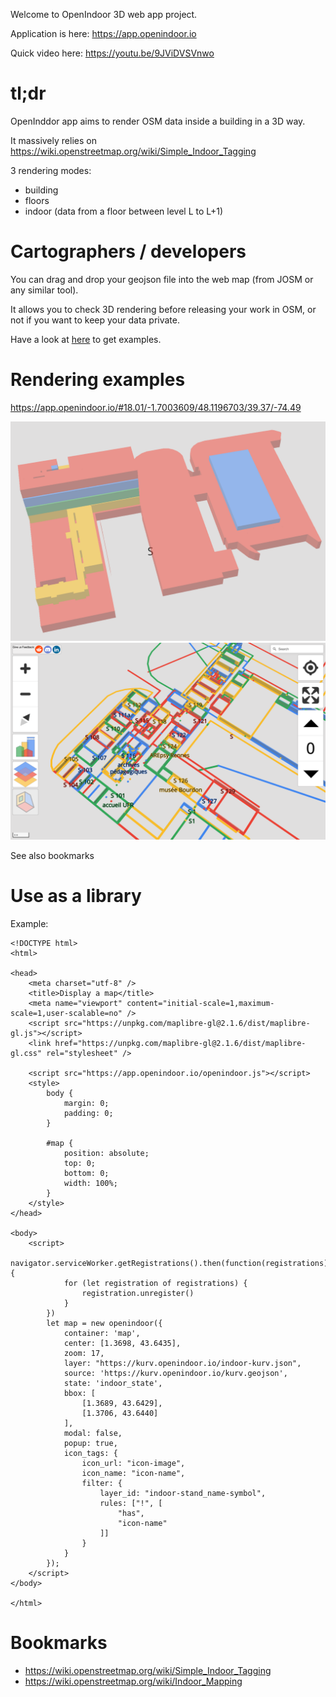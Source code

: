 Welcome to OpenIndoor 3D web app project.

Application is here:
https://app.openindoor.io

Quick video here: https://youtu.be/9JViDVSVnwo
# tl;dr

OpenInddor app aims to render OSM data inside a building in a 3D way.

It massively relies on https://wiki.openstreetmap.org/wiki/Simple_Indoor_Tagging

3 rendering modes:

* building
* floors
* indoor (data from a floor between level L to L+1)

# Cartographers / developers

You can drag and drop your geojson file into the web map (from JOSM or any similar tool).

It allows you to check 3D rendering before releasing your work in OSM, or not if you want to keep your data private.

Have a look at [here](EXAMPLES.md) to get examples.

# Rendering examples

https://app.openindoor.io/#18.01/-1.7003609/48.1196703/39.37/-74.49

![Alt text](examples/img/S_floors.png?raw=true "Building S - Floors view")
![Alt text](examples/img/S_indoor.png?raw=true "Building S - Level 0 - Indoor view")

See also bookmarks

# Use as a library

Example:

```
<!DOCTYPE html>
<html>

<head>
    <meta charset="utf-8" />
    <title>Display a map</title>
    <meta name="viewport" content="initial-scale=1,maximum-scale=1,user-scalable=no" />
    <script src="https://unpkg.com/maplibre-gl@2.1.6/dist/maplibre-gl.js"></script>
    <link href="https://unpkg.com/maplibre-gl@2.1.6/dist/maplibre-gl.css" rel="stylesheet" />

    <script src="https://app.openindoor.io/openindoor.js"></script>
    <style>
        body {
            margin: 0;
            padding: 0;
        }
        
        #map {
            position: absolute;
            top: 0;
            bottom: 0;
            width: 100%;
        }
    </style>
</head>

<body>
    <script>
        navigator.serviceWorker.getRegistrations().then(function(registrations) {
            for (let registration of registrations) {
                registration.unregister()
            }
        })
        let map = new openindoor({
            container: 'map',
            center: [1.3698, 43.6435],
            zoom: 17,
            layer: "https://kurv.openindoor.io/indoor-kurv.json",
            source: 'https://kurv.openindoor.io/kurv.geojson',
            state: 'indoor_state',
            bbox: [
                [1.3689, 43.6429],
                [1.3706, 43.6440]
            ],
            modal: false,
            popup: true,
            icon_tags: {
                icon_url: "icon-image",
                icon_name: "icon-name",
                filter: {
                    layer_id: "indoor-stand_name-symbol",
                    rules: ["!", [
                        "has",
                        "icon-name"
                    ]]
                }
            }
        });
    </script>
</body>

</html>
```

# Bookmarks

* https://wiki.openstreetmap.org/wiki/Simple_Indoor_Tagging
* https://wiki.openstreetmap.org/wiki/Indoor_Mapping